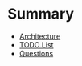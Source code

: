# Summary

- [Architecture](./architecture.md)
- [TODO List](./todo.md)
- [Questions](./questions.md)
